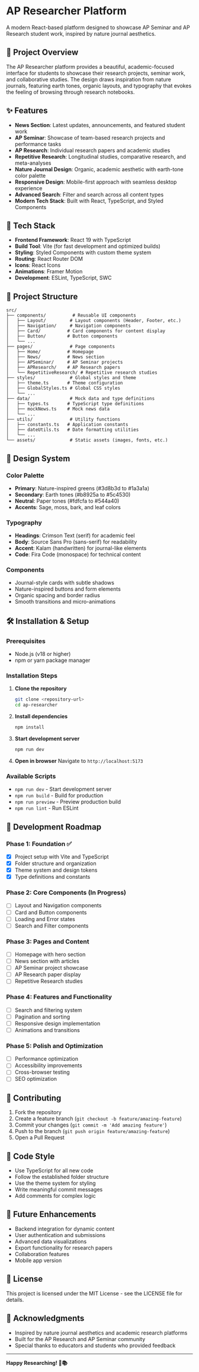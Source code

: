 # AP Researcher Platform

A modern React-based platform designed to showcase AP Seminar and AP Research student work, inspired by nature journal aesthetics.

## 🌿 Project Overview

The AP Researcher platform provides a beautiful, academic-focused interface for students to showcase their research projects, seminar work, and collaborative studies. The design draws inspiration from nature journals, featuring earth tones, organic layouts, and typography that evokes the feeling of browsing through research notebooks.

## ✨ Features

- **News Section**: Latest updates, announcements, and featured student work
- **AP Seminar**: Showcase of team-based research projects and performance tasks
- **AP Research**: Individual research papers and academic studies
- **Repetitive Research**: Longitudinal studies, comparative research, and meta-analyses
- **Nature Journal Design**: Organic, academic aesthetic with earth-tone color palette
- **Responsive Design**: Mobile-first approach with seamless desktop experience
- **Advanced Search**: Filter and search across all content types
- **Modern Tech Stack**: Built with React, TypeScript, and Styled Components

## 🚀 Tech Stack

- **Frontend Framework**: React 19 with TypeScript
- **Build Tool**: Vite (for fast development and optimized builds)
- **Styling**: Styled Components with custom theme system
- **Routing**: React Router DOM
- **Icons**: React Icons
- **Animations**: Framer Motion
- **Development**: ESLint, TypeScript, SWC

## 📁 Project Structure

```
src/
├── components/          # Reusable UI components
│   ├── Layout/         # Layout components (Header, Footer, etc.)
│   ├── Navigation/     # Navigation components
│   ├── Card/          # Card components for content display
│   ├── Button/        # Button components
│   └── ...
├── pages/              # Page components
│   ├── Home/          # Homepage
│   ├── News/          # News section
│   ├── APSeminar/     # AP Seminar projects
│   ├── APResearch/    # AP Research papers
│   └── RepetitiveResearch/ # Repetitive research studies
├── styles/             # Global styles and theme
│   ├── theme.ts       # Theme configuration
│   ├── GlobalStyles.ts # Global CSS styles
│   └── ...
├── data/               # Mock data and type definitions
│   ├── types.ts       # TypeScript type definitions
│   ├── mockNews.ts    # Mock news data
│   └── ...
├── utils/              # Utility functions
│   ├── constants.ts   # Application constants
│   ├── dateUtils.ts   # Date formatting utilities
│   └── ...
└── assets/             # Static assets (images, fonts, etc.)
```

## 🎨 Design System

### Color Palette
- **Primary**: Nature-inspired greens (#3d8b3d to #1a3a1a)
- **Secondary**: Earth tones (#b8925a to #5c4530)
- **Neutral**: Paper tones (#fdfcfa to #544a40)
- **Accents**: Sage, moss, bark, and leaf colors

### Typography
- **Headings**: Crimson Text (serif) for academic feel
- **Body**: Source Sans Pro (sans-serif) for readability
- **Accent**: Kalam (handwritten) for journal-like elements
- **Code**: Fira Code (monospace) for technical content

### Components
- Journal-style cards with subtle shadows
- Nature-inspired buttons and form elements
- Organic spacing and border radius
- Smooth transitions and micro-animations

## 🛠️ Installation & Setup

### Prerequisites
- Node.js (v18 or higher)
- npm or yarn package manager

### Installation Steps

1. **Clone the repository**
   ```bash
   git clone <repository-url>
   cd ap-researcher
   ```

2. **Install dependencies**
   ```bash
   npm install
   ```

3. **Start development server**
   ```bash
   npm run dev
   ```

4. **Open in browser**
   Navigate to `http://localhost:5173`

### Available Scripts

- `npm run dev` - Start development server
- `npm run build` - Build for production
- `npm run preview` - Preview production build
- `npm run lint` - Run ESLint

## 🎯 Development Roadmap

### Phase 1: Foundation ✅
- [x] Project setup with Vite and TypeScript
- [x] Folder structure and organization
- [x] Theme system and design tokens
- [x] Type definitions and constants

### Phase 2: Core Components (In Progress)
- [ ] Layout and Navigation components
- [ ] Card and Button components
- [ ] Loading and Error states
- [ ] Search and Filter components

### Phase 3: Pages and Content
- [ ] Homepage with hero section
- [ ] News section with articles
- [ ] AP Seminar project showcase
- [ ] AP Research paper display
- [ ] Repetitive Research studies

### Phase 4: Features and Functionality
- [ ] Search and filtering system
- [ ] Pagination and sorting
- [ ] Responsive design implementation
- [ ] Animations and transitions

### Phase 5: Polish and Optimization
- [ ] Performance optimization
- [ ] Accessibility improvements
- [ ] Cross-browser testing
- [ ] SEO optimization

## 🤝 Contributing

1. Fork the repository
2. Create a feature branch (`git checkout -b feature/amazing-feature`)
3. Commit your changes (`git commit -m 'Add amazing feature'`)
4. Push to the branch (`git push origin feature/amazing-feature`)
5. Open a Pull Request

## 📝 Code Style

- Use TypeScript for all new code
- Follow the established folder structure
- Use the theme system for styling
- Write meaningful commit messages
- Add comments for complex logic

## 🔮 Future Enhancements

- Backend integration for dynamic content
- User authentication and submissions
- Advanced data visualizations
- Export functionality for research papers
- Collaboration features
- Mobile app version

## 📄 License

This project is licensed under the MIT License - see the LICENSE file for details.

## 🙏 Acknowledgments

- Inspired by nature journal aesthetics and academic research platforms
- Built for the AP Research and AP Seminar community
- Special thanks to educators and students who provided feedback

---

**Happy Researching! 🌱📚**
